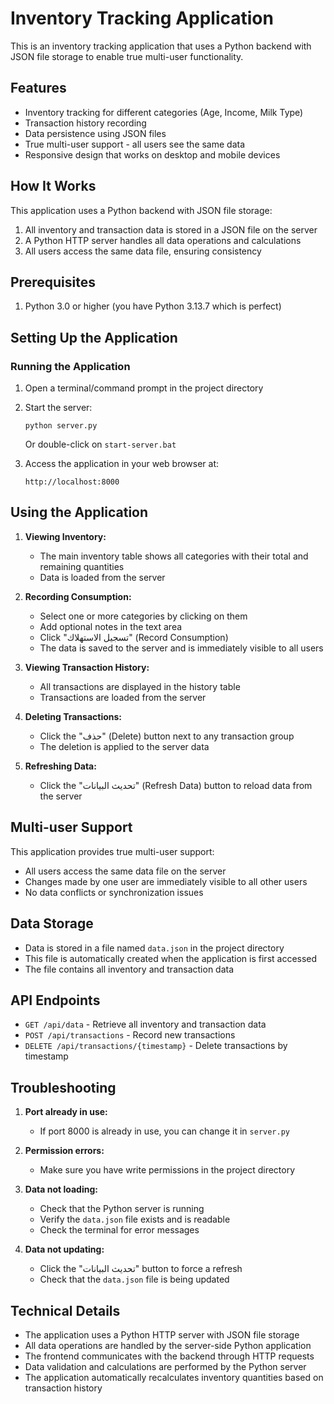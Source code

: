 # Inventory Tracking Application

This is an inventory tracking application that uses a Python backend with JSON file storage to enable true multi-user functionality.

## Features

- Inventory tracking for different categories (Age, Income, Milk Type)
- Transaction history recording
- Data persistence using JSON files
- True multi-user support - all users see the same data
- Responsive design that works on desktop and mobile devices

## How It Works

This application uses a Python backend with JSON file storage:
1. All inventory and transaction data is stored in a JSON file on the server
2. A Python HTTP server handles all data operations and calculations
3. All users access the same data file, ensuring consistency

## Prerequisites

1. Python 3.0 or higher (you have Python 3.13.7 which is perfect)

## Setting Up the Application

### Running the Application

1. Open a terminal/command prompt in the project directory

2. Start the server:
   ```
   python server.py
   ```
   
   Or double-click on `start-server.bat`

3. Access the application in your web browser at:
   ```
   http://localhost:8000
   ```

## Using the Application

1. **Viewing Inventory:**
   - The main inventory table shows all categories with their total and remaining quantities
   - Data is loaded from the server

2. **Recording Consumption:**
   - Select one or more categories by clicking on them
   - Add optional notes in the text area
   - Click "تسجيل الاستهلاك" (Record Consumption)
   - The data is saved to the server and is immediately visible to all users

3. **Viewing Transaction History:**
   - All transactions are displayed in the history table
   - Transactions are loaded from the server

4. **Deleting Transactions:**
   - Click the "حذف" (Delete) button next to any transaction group
   - The deletion is applied to the server data

5. **Refreshing Data:**
   - Click the "تحديث البيانات" (Refresh Data) button to reload data from the server

## Multi-user Support

This application provides true multi-user support:
- All users access the same data file on the server
- Changes made by one user are immediately visible to all other users
- No data conflicts or synchronization issues

## Data Storage

- Data is stored in a file named `data.json` in the project directory
- This file is automatically created when the application is first accessed
- The file contains all inventory and transaction data

## API Endpoints

- `GET /api/data` - Retrieve all inventory and transaction data
- `POST /api/transactions` - Record new transactions
- `DELETE /api/transactions/{timestamp}` - Delete transactions by timestamp

## Troubleshooting

1. **Port already in use:**
   - If port 8000 is already in use, you can change it in `server.py`

2. **Permission errors:**
   - Make sure you have write permissions in the project directory

3. **Data not loading:**
   - Check that the Python server is running
   - Verify the `data.json` file exists and is readable
   - Check the terminal for error messages

4. **Data not updating:**
   - Click the "تحديث البيانات" button to force a refresh
   - Check that the `data.json` file is being updated

## Technical Details

- The application uses a Python HTTP server with JSON file storage
- All data operations are handled by the server-side Python application
- The frontend communicates with the backend through HTTP requests
- Data validation and calculations are performed by the Python server
- The application automatically recalculates inventory quantities based on transaction history
